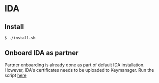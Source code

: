 # IDA

## Install
```
$ ./install.sh
```
## Onboard IDA as partner
Partner onboarding is already done as part of default IDA installation.  However, IDA's certificates needs to be uploaded to Keymanager.  Run the script [here](./../utils/onboard/default_ida/README.md)
